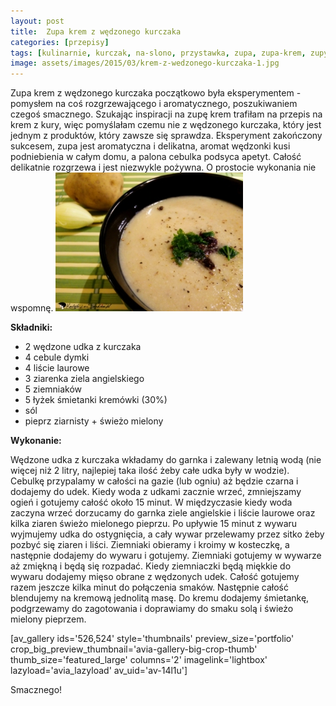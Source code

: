 ```yaml
---
layout: post
title:  Zupa krem z wędzonego kurczaka
categories: [przepisy]
tags: [kulinarnie, kurczak, na-slono, przystawka, zupa, zupa-krem, zupy]
image: assets/images/2015/03/krem-z-wedzonego-kurczaka-1.jpg
---
```

Zupa krem z wędzonego kurczaka początkowo była eksperymentem - pomysłem na coś rozgrzewającego i aromatycznego, poszukiwaniem czegoś smacznego. Szukając inspiracji na zupę krem trafiłam na przepis na krem z kury, więc pomyślałam czemu nie z wędzonego kurczaka, który jest jednym z produktów, który zawsze się sprawdza. Eksperyment zakończony sukcesem, zupa jest aromatyczna i delikatna, aromat wędzonki kusi podniebienia w całym domu, a palona cebulka podsyca apetyt. Całość delikatnie rozgrzewa i jest niezwykle pożywna. O prostocie wykonania nie wspomnę.
![](assets/images/2015/03/krem-z-wedzonego-kurczaka-2-300x222.jpg)



**Składniki:**
* 2 wędzone udka z kurczaka
* 4 cebule dymki
* 4 liście laurowe
* 3 ziarenka ziela angielskiego
* 5 ziemniaków
* 5 łyżek śmietanki kremówki (30%)
* sól
* pieprz ziarnisty + świeżo mielony


**Wykonanie:**

Wędzone udka z kurczaka wkładamy do garnka i zalewany letnią wodą (nie więcej niż 2 litry, najlepiej taka ilość żeby całe udka były w wodzie). Cebulkę przypalamy w całości na gazie (lub ogniu) aż będzie czarna i dodajemy do udek. Kiedy woda z udkami zacznie wrzeć, zmniejszamy ogień i gotujemy całość około 15 minut. W międzyczasie kiedy woda zaczyna wrzeć dorzucamy do garnka ziele angielskie i liście laurowe oraz kilka ziaren świeżo mielonego pieprzu. Po upływie 15 minut z wywaru wyjmujemy udka do ostygnięcia, a cały wywar przelewamy przez sitko żeby pozbyć się ziaren i liści. Ziemniaki obieramy i kroimy w kosteczkę, a następnie dodajemy do wywaru i gotujemy. Ziemniaki gotujemy w wywarze aż zmiękną i będą się rozpadać. Kiedy ziemniaczki będą miękkie do wywaru dodajemy mięso obrane z wędzonych udek. Całość gotujemy razem jeszcze kilka minut do połączenia smaków. Następnie całość blendujemy na kremową jednolitą masę. Do kremu dodajemy śmietankę, podgrzewamy do zagotowania i doprawiamy do smaku solą i świeżo mielony pieprzem.

[av\_gallery ids='526,524' style='thumbnails' preview\_size='portfolio' crop\_big\_preview\_thumbnail='avia-gallery-big-crop-thumb' thumb\_size='featured\_large' columns='2' imagelink='lightbox' lazyload='avia\_lazyload' av\_uid='av-14l1u']

Smacznego!

 
    